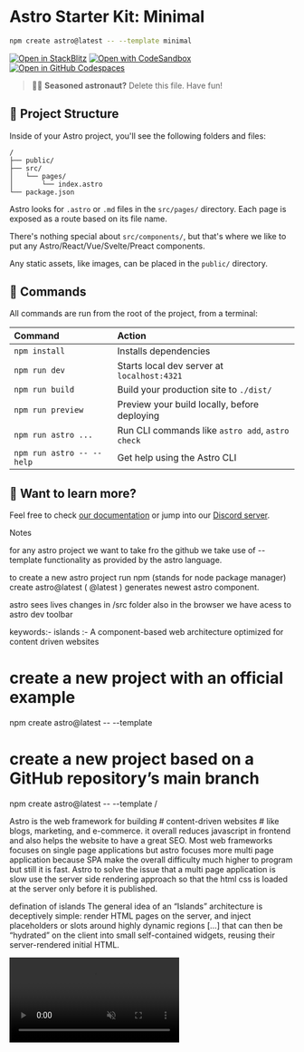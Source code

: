 # Astro Starter Kit: Minimal

```sh
npm create astro@latest -- --template minimal
```

[![Open in StackBlitz](https://developer.stackblitz.com/img/open_in_stackblitz.svg)](https://stackblitz.com/github/withastro/astro/tree/latest/examples/minimal)
[![Open with CodeSandbox](https://assets.codesandbox.io/github/button-edit-lime.svg)](https://codesandbox.io/p/sandbox/github/withastro/astro/tree/latest/examples/minimal)
[![Open in GitHub Codespaces](https://github.com/codespaces/badge.svg)](https://codespaces.new/withastro/astro?devcontainer_path=.devcontainer/minimal/devcontainer.json)

> 🧑‍🚀 **Seasoned astronaut?** Delete this file. Have fun!

## 🚀 Project Structure

Inside of your Astro project, you'll see the following folders and files:

```text
/
├── public/
├── src/
│   └── pages/
│       └── index.astro
└── package.json
```

Astro looks for `.astro` or `.md` files in the `src/pages/` directory. Each page is exposed as a route based on its file name.

There's nothing special about `src/components/`, but that's where we like to put any Astro/React/Vue/Svelte/Preact components.

Any static assets, like images, can be placed in the `public/` directory.

## 🧞 Commands

All commands are run from the root of the project, from a terminal:

| Command                   | Action                                           |
| :------------------------ | :----------------------------------------------- |
| `npm install`             | Installs dependencies                            |
| `npm run dev`             | Starts local dev server at `localhost:4321`      |
| `npm run build`           | Build your production site to `./dist/`          |
| `npm run preview`         | Preview your build locally, before deploying     |
| `npm run astro ...`       | Run CLI commands like `astro add`, `astro check` |
| `npm run astro -- --help` | Get help using the Astro CLI                     |

## 👀 Want to learn more?

Feel free to check [our documentation](https://docs.astro.build) or jump into our [Discord server](https://astro.build/chat).

Notes

for any astro project we want to take fro the github we take use of --template functionality as provided by the astro language.

to create a new astro project run npm (stands for node package manager) create astro@latest ( @latest ) generates newest astro component.

astro sees lives changes in /src folder also in the browser we have acess to astro dev toolbar

keywords:- islands :- A component-based web architecture optimized for content driven websites 

# create a new project with an official example
npm create astro@latest -- --template <example-name>

# create a new project based on a GitHub repository’s main branch
npm create astro@latest -- --template <github-username>/<github-repo>

Astro is the web framework for building # content-driven websites # like blogs, marketing, and e-commerce.
it overall reduces javascript in frontend and also helps the website to have a great SEO.
Most web frameworks focuses on single page applications but astro focuses more multi page application because SPA make the overall difficulty much higher to program but still it is fast. Astro to solve the issue that a multi page application is slow use the server side rendering approach so that the html css is loaded at the server only before it is published.

defination of islands 
The general idea of an “Islands” architecture is deceptively simple: render HTML pages on the server, and inject placeholders or slots around highly dynamic regions […] that can then be “hydrated” on the client into small self-contained widgets, reusing their server-rendered initial HTML.


<video
            class="video"
            crossorigin="anonymous"
            autoplay
            controls
            muted
            loop
          >
            <source
              src="https://raw.githubusercontent.com/1KPLJ/blith-assets/main/blith-thowback.mp4"
              type="video/mp4"
            />
          </video>